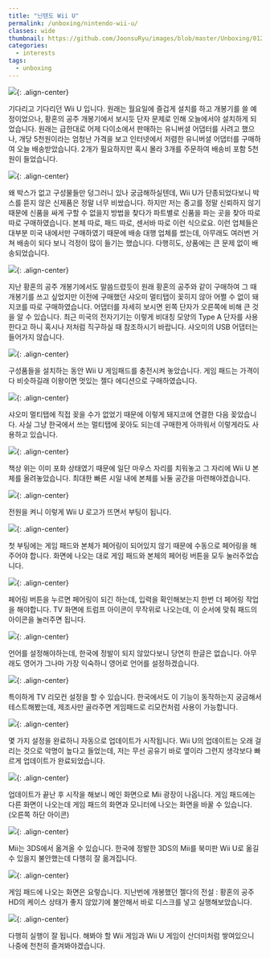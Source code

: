 ```yaml
---
title: "닌텐도 Wii U"
permalink: /unboxing/nintendo-wii-u/
classes: wide
thumbnail: https://github.com/JoonsuRyu/images/blob/master/Unboxing/012/00.jpg?raw=true
categories:
  - interests
tags:
  - unboxing
---
```


![](https://github.com/JoonsuRyu/images/blob/master/Unboxing/012/00.jpg?raw=true){: .align-center}

기다리고 기다리던 Wii U 입니다. 원래는 월요일에 즐겁게 설치를 하고 개봉기를 쓸 예정이었으나, 황혼의 공주 개봉기에서 보시듯 단자 문제로 인해 오늘에서야 설치하게 되었습니다. 원래는 급한대로 어제 다이소에서 판매하는 유니버셜 어댑터를 사려고 했으나, 개당 5천원이라는 엄청난 가격을 보고 인터넷에서 저렴한 유니버셜 어댑터를 구매하여 오늘 배송받았습니다. 2개가 필요하지만 혹시 몰라 3개를 주문하여 배송비 포함 5천원이 들었습니다.

![](https://github.com/JoonsuRyu/images/blob/master/Unboxing/012/01.jpg?raw=true){: .align-center}

왜 박스가 없고 구성물들만 덩그러니 있나 궁금해하실텐데, Wii U가 단종되었다보니 박스를 뜯지 않은 신제품은 정말 너무 비쌌습니다. 하지만 저는 중고를 정말 신뢰하지 않기 때문에 신품을 싸게 구할 수 없을지 방법을 찾다가 파트별로 신품을 파는 곳을 찾아 따로따로 구매하였습니다. 본체 따로, 패드 따로, 센서바 따로 이런 식으로요. 이런 업체들은 대부분 미국 내에서만 구매하였기 때문에 배송 대행 업체를 썼는데, 아무래도 여러번 거쳐 배송이 되다 보니 걱정이 많이 들기는 했습니다. 다행히도, 상품에는 큰 문제 없이 배송되었습니다.

![](https://github.com/JoonsuRyu/images/blob/master/Unboxing/012/02.jpg?raw=true){: .align-center}

지난 황혼의 공주 개봉기에서도 말씀드렸듯이 원래 황혼의 공주와 같이 구매하여 그 때 개봉기를 쓰고 싶었지만 이전에 구매했던 샤오미 멀티탭이 꽂히지 않아 어쩔 수 없이 돼지코를 따로 구매하였습니다. 어댑터를 자세히 보시면 왼쪽 단자가 오른쪽에 비해 큰 것을 알 수 있습니다. 최근 미국의 전자기기는 이렇게 비대칭 모양의 Type A 단자를 사용한다고 하니 혹시나 저처럼 직구하실 때 참조하시기 바랍니다. 샤오미의 USB 어댑터는 들어가지 않습니다.

![](https://github.com/JoonsuRyu/images/blob/master/Unboxing/012/03.jpg?raw=true){: .align-center}

구성품들을 설치하는 동안 Wii U 게임패드를 충전시켜 놓았습니다. 게임 패드는 가격이 다 비슷하길래 이왕이면 멋있는 젤다 에디션으로 구매하였습니다.

![](https://github.com/JoonsuRyu/images/blob/master/Unboxing/012/04.jpg?raw=true){: .align-center}

샤오미 멀티탭에 직접 꽂을 수가 없었기 때문에 이렇게 돼지코에 연결한 다음 꽂았습니다. 사실 그냥 한국에서 쓰는 멀티탭에 꽂아도 되는데 구매한게 아까워서 이렇게라도 사용하고 있습니다.

![](https://github.com/JoonsuRyu/images/blob/master/Unboxing/012/05.jpg?raw=true){: .align-center}

책상 위는 이미 포화 상태였기 때문에 일단 마우스 자리를 치워놓고 그 자리에 Wii U 본체를 올려놓았습니다. 최대한 빠른 시일 내에 본체를 놔둘 공간을 마련해야겠습니다.

![](https://github.com/JoonsuRyu/images/blob/master/Unboxing/012/06.jpg?raw=true){: .align-center}

전원을 켜니 이렇게 Wii U 로고가 뜨면서 부팅이 됩니다.

![](https://github.com/JoonsuRyu/images/blob/master/Unboxing/012/07.jpg?raw=true){: .align-center}

첫 부팅에는 게임 패드와 본체가 페어링이 되어있지 않기 때문에 수동으로 페어링을 해주어야 합니다. 화면에 나오는 대로 게임 패드와 본체의 페어링 버튼을 모두 눌러주었습니다.

![](https://github.com/JoonsuRyu/images/blob/master/Unboxing/012/08.jpg?raw=true){: .align-center}

페어링 버튼을 누르면 페어링이 되긴 하는데, 입력을 확인해보는지 한번 더 페어링 작업을 해야합니다. TV 화면에 트럼프 아이콘이 무작위로 나오는데, 이 순서에 맞춰 패드의 아이콘을 눌러주면 됩니다.

![](https://github.com/JoonsuRyu/images/blob/master/Unboxing/012/09.jpg?raw=true){: .align-center}

언어를 설정해야하는데, 한국에 정발이 되지 않았다보니 당연히 한글은 없습니다. 아무래도 영어가 그나마 가장 익숙하니 영어로 언어를 설정하겠습니다.

![](https://github.com/JoonsuRyu/images/blob/master/Unboxing/012/10.jpg?raw=true){: .align-center}

특이하게 TV 리모컨 설정을 할 수 있습니다. 한국에서도 이 기능이 동작하는지 궁금해서 테스트해봤는데, 제조사만 골라주면 게임패드로 리모컨처럼 사용이 가능합니다.

![](https://github.com/JoonsuRyu/images/blob/master/Unboxing/012/11.jpg?raw=true){: .align-center}

몇 가지 설정을 완료하니 자동으로 업데이트가 시작됩니다. Wii U의 업데이트는 오래 걸리는 것으로 악명이 높다고 들었는데, 저는 무선 공유기 바로 옆이라 그런지 생각보다 빠르게 업데이트가 완료되었습니다.

![](https://github.com/JoonsuRyu/images/blob/master/Unboxing/012/12.jpg?raw=true){: .align-center}

업데이트가 끝난 후 시작을 해보니 메인 화면으로 Mii 광장이 나옵니다. 게임 패드에는 다른 화면이 나오는데 게임 패드의 화면과 모니터에 나오는 화면을 바꿀 수 있습니다. (오른쪽 하단 아이콘)

![](https://github.com/JoonsuRyu/images/blob/master/Unboxing/012/13.jpg?raw=true){: .align-center}

Mii는 3DS에서 옮겨올 수 있습니다. 한국에 정발한 3DS의 Mii를 북미판 Wii U로 옮길 수 있을지 불안했는데 다행히 잘 옮겨집니다.

![](https://github.com/JoonsuRyu/images/blob/master/Unboxing/012/14.jpg?raw=true){: .align-center}

게임 패드에 나오는 화면은 요렇습니다. 지난번에 개봉했던 젤다의 전설 : 황혼의 공주 HD의 케이스 상태가 좋지 않았기에 불안해서 바로 디스크를 넣고 실행해보았습니다.

![](https://github.com/JoonsuRyu/images/blob/master/Unboxing/012/15.jpg?raw=true){: .align-center}

다행히 실행이 잘 됩니다. 해봐야 할 Wii 게임과 Wii U 게임이 산더미처럼 쌓여있으니 나중에 천천히 즐겨봐야겠습니다.
